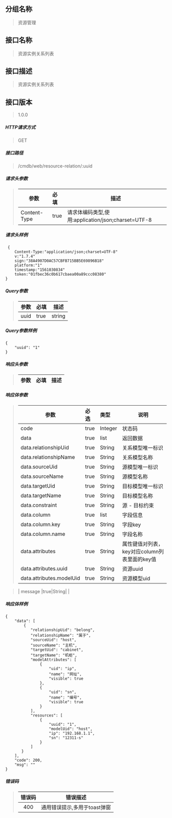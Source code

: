 ## 分组名称
> 资源管理

## 接口名称
> 资源实例关系列表

## 接口描述
> 资源实例关系列表

## 接口版本

> 1.0.0

##### HTTP请求方式

> GET

##### 接口路径
> /cmdb/web/resource-relation/:uuid

##### 请求头参数
> | 参数       | 必填 | 描述            |
> | ---------- | :--- |  --------------- |
> | Content-Type |true|请求体编码类型,使用:application/json;charset=UTF-8|

##### 请求头样例
```
 {
    Content-Type:"application/json;charset=UTF-8"
    v:"1.7.4"
    sign:"38A4907D0AC57CBFB715BB5E69896B18"
    platform:"1"
    timestamp:"1561030834"
    token:"01fbec36c0b617cbaea00a89ccc08380"
}
```

##### Query参数
> | 参数       | 必填 | 描述            |
> | ---------- | :--- |  --------------- |
> | uuid |true|string|资源实例uuid|


##### Query参数样例
```
{
    "uuid": "1"
}
```

##### 响应头参数
> | 参数       | 必填 | 描述            |
> | ---------- | :--- |  --------------- |

##### 响应体参数
> | 参数       | 必选 | 类型 | 说明            |
> | ---------- | :--- | :--- | --------------- |
> | code |true|Integer|状态码|
> | data |true|list|返回数据|
> | data.relationshipUid |true|String|关系模型唯一标识|
> | data.relationshipName |true|String|关系模型名称|
> | data.sourceUid |true|String|源模型唯一标识|
> | data.sourceName |true|String|源模型名称|
> | data.targetUid |true|String|目标模型唯一标识|
> | data.targetName |true|String|目标模型名称|
> | data.constraint |true|String|源 - 目标约束|
> | data.column |true|list|字段信息|
> | data.column.key |true|String|字段key|
> | data.column.name |true|String|字段名称|
> | data.attributes |true|String|属性键值对列表，key对应column列表里面的key值|
> | data.attributes.uuid |true|String|资源uuid|
> | data.attributes.modelUid |true|String|资源模型uid|

> | message |true|String| |


##### 响应体样例
```
{
    "data": [
        {
           "relationshipUid": "belong",
           "relationshipName": "属于",
           "sourceUid": "host",
           "sourceName": "主机",
           "targetUid": "cabinet",
           "targetName": "机柜",
           "modelAttributes": [
               {
                   "uid": "ip",
                   "name": "网址",
                   "visible": true
               },
               {
                   "uid": "sn",
                   "name": "编号",
                   "visible": true
               }
           ],
           "resources": [
               {
                   "uuid": "1",
                   "modelUid": "host",
                   "ip": "192.168.1.1",
                   "sn": "12311-s"
               }
           ]
       }
    ],
    "code": 200,
    "msg": ""
}
```
##### 错误码
> | 错误码      |错误描述|
> | :----------: | :---------------: |
> | 400 |通用错误提示,多用于toast弹窗|